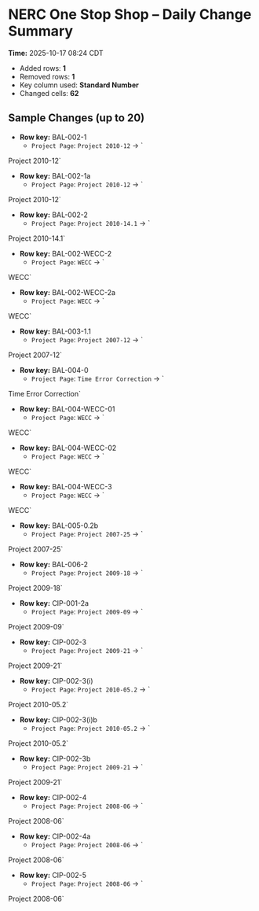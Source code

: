 # NERC One Stop Shop – Daily Change Summary
**Time:** 2025-10-17 08:24 CDT

- Added rows: **1**
- Removed rows: **1**
- Key column used: **Standard Number**
- Changed cells: **62**

## Sample Changes (up to 20)
- **Row key:** BAL-002-1
    - `Project Page`: `Project 2010-12` → `

Project 2010-12`
- **Row key:** BAL-002-1a
    - `Project Page`: `Project 2010-12` → `

Project 2010-12`
- **Row key:** BAL-002-2
    - `Project Page`: `Project 2010-14.1` → `

Project 2010-14.1`
- **Row key:** BAL-002-WECC-2
    - `Project Page`: `WECC` → `

WECC`
- **Row key:** BAL-002-WECC-2a
    - `Project Page`: `WECC` → `

WECC`
- **Row key:** BAL-003-1.1
    - `Project Page`: `Project 2007-12` → `

Project 2007-12`
- **Row key:** BAL-004-0
    - `Project Page`: `Time Error Correction` → `

Time Error Correction`
- **Row key:** BAL-004-WECC-01
    - `Project Page`: `WECC` → `

WECC`
- **Row key:** BAL-004-WECC-02
    - `Project Page`: `WECC` → `

WECC`
- **Row key:** BAL-004-WECC-3
    - `Project Page`: `WECC` → `

WECC`
- **Row key:** BAL-005-0.2b
    - `Project Page`: `Project 2007-25` → `

Project 2007-25`
- **Row key:** BAL-006-2
    - `Project Page`: `Project 2009-18` → `

Project 2009-18`
- **Row key:** CIP-001-2a
    - `Project Page`: `Project 2009-09` → `

Project 2009-09`
- **Row key:** CIP-002-3
    - `Project Page`: `Project 2009-21` → `

Project 2009-21`
- **Row key:** CIP-002-3(i)
    - `Project Page`: `Project 2010-05.2` → `

Project 2010-05.2`
- **Row key:** CIP-002-3(i)b
    - `Project Page`: `Project 2010-05.2` → `

Project 2010-05.2`
- **Row key:** CIP-002-3b
    - `Project Page`: `Project 2009-21` → `

Project 2009-21`
- **Row key:** CIP-002-4
    - `Project Page`: `Project 2008-06` → `

Project 2008-06`
- **Row key:** CIP-002-4a
    - `Project Page`: `Project 2008-06` → `

Project 2008-06`
- **Row key:** CIP-002-5
    - `Project Page`: `Project 2008-06` → `

Project 2008-06`